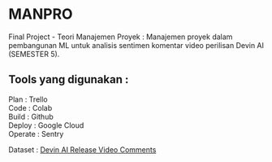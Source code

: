 # MANPRO

Final Project - Teori Manajemen Proyek :
Manajemen proyek dalam pembangunan ML untuk analisis sentimen komentar video perilisan Devin AI (SEMESTER 5).

## Tools yang digunakan : 
Plan : Trello  
Code : Colab  
Build : Github  
Deploy : Google Cloud  
Operate : Sentry


Dataset :
[Devin AI Release Video Comments](https://www.kaggle.com/datasets/praneshchowdhury/devin-ai)